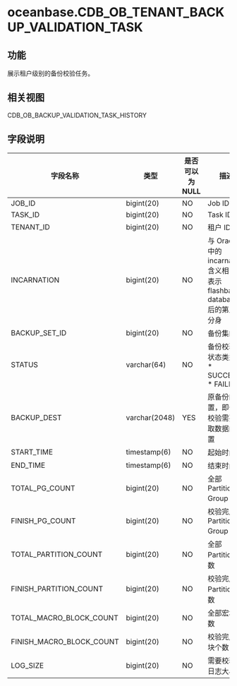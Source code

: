 oceanbase.CDB_OB_TENANT_BACKUP_VALIDATION_TASK 
===================================================================



功能 
-----------

展示租户级别的备份校验任务。

相关视图 
-------------

CDB_OB_BACKUP_VALIDATION_TASK_HISTORY

字段说明 
-------------



|         **字段名称**         |    **类型**     | **是否可以为 NULL** |                                                                **描述**                                                                 |
|--------------------------|---------------|----------------|---------------------------------------------------------------------------------------------------------------------------------------|
| JOB_ID                   | bigint(20)    | NO             | Job ID                                                                                                                                |
| TASK_ID                  | bigint(20)    | NO             | Task ID                                                                                                                               |
| TENANT_ID                | bigint(20)    | NO             | 租户 ID                                                                                                                                 |
| INCARNATION              | bigint(20)    | NO             | 与 Oracle 中的 incarnation 含义相关，表示 flashback database 后的第几次分身                                                                            |
| BACKUP_SET_ID            | bigint(20)    | NO             | 备份集的 ID                                                                                                                               |
| STATUS                   | varchar(64)   | NO             | 备份校验的状态类型： * SUCCESS   * FAILED    |
| BACKUP_DEST              | varchar(2048) | YES            | 原备份的位置，即备份校验需要读取数据的位置                                                                                                                 |
| START_TIME               | timestamp(6)  | NO             | 起始时间                                                                                                                                  |
| END_TIME                 | timestamp(6)  | NO             | 结束时间                                                                                                                                  |
| TOTAL_PG_COUNT           | bigint(20)    | NO             | 全部 Partition Group 个数                                                                                                                 |
| FINISH_PG_COUNT          | bigint(20)    | NO             | 校验完成的  Partition Group 个数                                                                                                             |
| TOTAL_PARTITION_COUNT    | bigint(20)    | NO             | 全部 Partition 个数                                                                                                                       |
| FINISH_PARTITION_COUNT   | bigint(20)    | NO             | 校验完成的 Partition个数                                                                                                                     |
| TOTAL_MACRO_BLOCK_COUNT  | bigint(20)    | NO             | 全部宏块个数                                                                                                                                |
| FINISH_MACRO_BLOCK_COUNT | bigint(20)    | NO             | 校验完成宏块个数                                                                                                                              |
| LOG_SIZE                 | bigint(20)    | NO             | 需要校验的日志大小                                                                                                                             |



